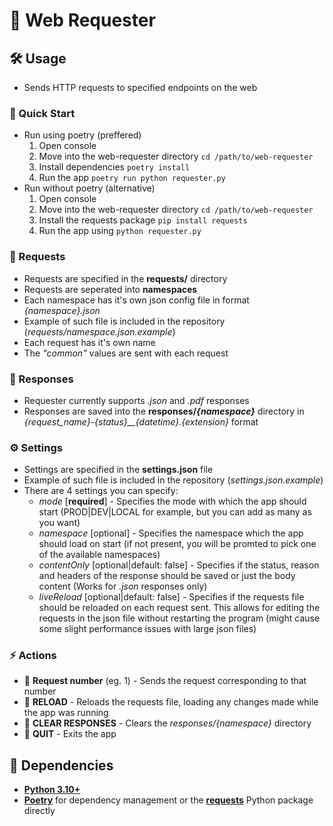 # 📡 Web Requester

## 🛠️ Usage

* Sends HTTP requests to specified endpoints on the web

### 🚀 Quick Start
* Run using poetry (preffered)
    1. Open console
    2. Move into the web-requester directory `cd /path/to/web-requester`
    3. Install dependencies `poetry install`
    4. Run the app `poetry run python requester.py`
* Run without poetry (alternative)
    1. Open console
    2. Move into the web-requester directory `cd /path/to/web-requester`
    3. Install the requests package `pip install requests`
    4. Run the app using `python requester.py`

### 🧾 Requests
* Requests are specified in the **requests/** directory
* Requests are seperated into **namespaces**
* Each namespace has it's own json config file in format *{namespace}.json*
* Example of such file is included in the repository (*requests/namespace.json.example*)
* Each request has it's own name
* The *"common"* values are sent with each request

### 📄 Responses
* Requester currently supports *.json* and *.pdf* responses
* Responses are saved into the **responses/*{namespace}*** directory in *{request_name}-{status}\_\_{datetime}.{extension}* format

### ⚙️ Settings
* Settings are specified in the **settings.json** file
* Example of such file is included in the repository (*settings.json.example*)
* There are 4 settings you can specify:
    * *mode* [**required**] - Specifies the mode with which the app should start (PROD|DEV|LOCAL for example, but you can add as many as you want)
    * *namespace* [optional] - Specifies the namespace which the app should load on start (if not present, you will be promted to pick one of the available namespaces)
    * *contentOnly* [optional|default: false] - Specifies if the status, reason and headers of the response should be saved or just the body content (Works for *.json* responses only)
    * *liveReload* [optional|default: false] - Specifies if the requests file should be reloaded on each request sent. This allows for editing the requests in the json file without restarting the program (might cause some slight performance issues with large json files)

### ⚡ Actions
* 📡 **Request number** (eg. 1) - Sends the request corresponding to that number
* 🔄 **RELOAD** - Reloads the requests file, loading any changes made while the app was running
* 🧹 **CLEAR RESPONSES** - Clears the *responses/{namespace}* directory
* 👋 **QUIT** - Exits the app

## 🔗 Dependencies
* **[Python 3.10+](https://www.python.org/downloads/)**
* **[Poetry](https://python-poetry.org/)** for dependency management or the **[requests](https://pypi.org/project/requests/)** Python package directly